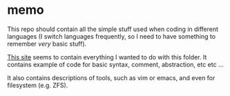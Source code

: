# memo

This repo should contain all the simple stuff used when coding in different languages (I switch languages frequently, so I need to have something to remember *very* basic stuff).

[This site](https://learnxinyminutes.com/) seems to contain everything I wanted to do with this folder. It contains example of code for basic syntax, comment, abstraction, etc etc ...

It also contains descriptions of tools, such as vim or emacs, and even for filesystem (e.g. ZFS).
